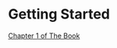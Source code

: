 # Getting Started

[Chapter 1 of The Book](https://doc.rust-lang.org/book/ch01-00-getting-started.html)
